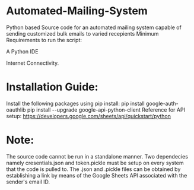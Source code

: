 # Automated-Mailing-System

Python based Source code for an automated mailing system capable of sending customized bulk emails to varied recepients Minimum Requirements to run the script:

A Python IDE

Internet Connectivity.
# Installation Guide:
Install the following packages using pip install:
pip install google-auth-oauthlib
pip install --upgrade google-api-python-client
Reference for API setup: https://developers.google.com/sheets/api/quickstart/python

# Note:
The source code cannot be run in a standalone manner. Two dependecies namely cresentials.json and token.pickle must be setup on every system that the code is pulled to.
The .json and .pickle files can be obtained by establishing a link by means of the Google Sheets API associated with the sender's email ID.

